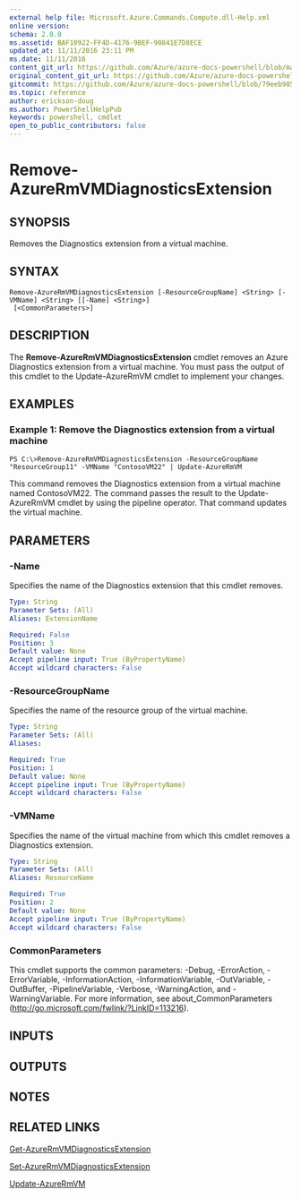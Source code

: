 ```yaml
---
external help file: Microsoft.Azure.Commands.Compute.dll-Help.xml
online version:
schema: 2.0.0
ms.assetid: BAF10922-FF4D-4176-9BEF-90841E7D8ECE
updated_at: 11/11/2016 23:11 PM
ms.date: 11/11/2016
content_git_url: https://github.com/Azure/azure-docs-powershell/blob/master/azureps-cmdlets-docs/ResourceManager/AzureRM.Compute/v2.1.0/Remove-AzureRmVMDiagnosticsExtension.md
original_content_git_url: https://github.com/Azure/azure-docs-powershell/blob/master/azureps-cmdlets-docs/ResourceManager/AzureRM.Compute/v2.1.0/Remove-AzureRmVMDiagnosticsExtension.md
gitcommit: https://github.com/Azure/azure-docs-powershell/blob/79eeb985ea480979357fb4695832a0c3d29a48bf
ms.topic: reference
author: erickson-doug
ms.author: PowerShellHelpPub
keywords: powershell, cmdlet
open_to_public_contributors: false
---
```


# Remove-AzureRmVMDiagnosticsExtension

## SYNOPSIS
Removes the Diagnostics extension from a virtual machine.

## SYNTAX

```
Remove-AzureRmVMDiagnosticsExtension [-ResourceGroupName] <String> [-VMName] <String> [[-Name] <String>]
 [<CommonParameters>]
```

## DESCRIPTION
The **Remove-AzureRmVMDiagnosticsExtension** cmdlet removes an Azure Diagnostics extension from a virtual machine.
You must pass the output of this cmdlet to the Update-AzureRmVM cmdlet to implement your changes.

## EXAMPLES

### Example 1: Remove the Diagnostics extension from a virtual machine
```
PS C:\>Remove-AzureRmVMDiagnosticsExtension -ResourceGroupName "ResourceGroup11" -VMName "ContosoVM22" | Update-AzureRmVM
```

This command removes the Diagnostics extension from a virtual machine named ContosoVM22.
The command passes the result to the Update-AzureRmVM cmdlet by using the pipeline operator.
That command updates the virtual machine.

## PARAMETERS

### -Name
Specifies the name of the Diagnostics extension that this cmdlet removes.

```yaml
Type: String
Parameter Sets: (All)
Aliases: ExtensionName

Required: False
Position: 3
Default value: None
Accept pipeline input: True (ByPropertyName)
Accept wildcard characters: False
```

### -ResourceGroupName
Specifies the name of the resource group of the virtual machine.

```yaml
Type: String
Parameter Sets: (All)
Aliases: 

Required: True
Position: 1
Default value: None
Accept pipeline input: True (ByPropertyName)
Accept wildcard characters: False
```

### -VMName
Specifies the name of the virtual machine from which this cmdlet removes a Diagnostics extension.

```yaml
Type: String
Parameter Sets: (All)
Aliases: ResourceName

Required: True
Position: 2
Default value: None
Accept pipeline input: True (ByPropertyName)
Accept wildcard characters: False
```

### CommonParameters
This cmdlet supports the common parameters: -Debug, -ErrorAction, -ErrorVariable, -InformationAction, -InformationVariable, -OutVariable, -OutBuffer, -PipelineVariable, -Verbose, -WarningAction, and -WarningVariable. For more information, see about_CommonParameters (http://go.microsoft.com/fwlink/?LinkID=113216).

## INPUTS

## OUTPUTS

## NOTES

## RELATED LINKS

[Get-AzureRmVMDiagnosticsExtension](./Get-AzureRMVMDiagnosticsExtension.md)

[Set-AzureRmVMDiagnosticsExtension](./Set-AzureRMVMDiagnosticsExtension.md)

[Update-AzureRmVM](./Update-AzureRmVM.md)


